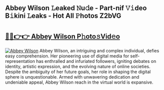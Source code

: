 ## Abbey Wilson 𝙻eaked 𝙽u𝚍e - Part-nif 𝚅𝚒deo B𝚒kini 𝙻eaks - Hot All 𝙿hotos Z2bVG

# <h2><a href="http://ld21f1.urlbe.top/?page=Abbey+Wilson">🔗🔗👉👉 Abbey Wilson P𝚑oto𝚜Vid𝚎o</a></h2>

[![Abbey Wilson](https://i.imgur.com/eBuTRDB.gif)](http://ld21f1.urlbe.top/?page=Abbey+Wilson)
Abbey Wilson, an intriguing and complex individual, defies easy comprehension. Her pioneering use of digital media for self-representation has enthralled and infuriated followers, igniting debates on identity, artistic expression, and the evolving nature of online societies. Despite the ambiguity of her future goals, her role in shaping the digital sphere is unquestionable. Armed with unwavering dedication and undeniable appeal, Abbey Wilson reach in the virtual world is expansive.
